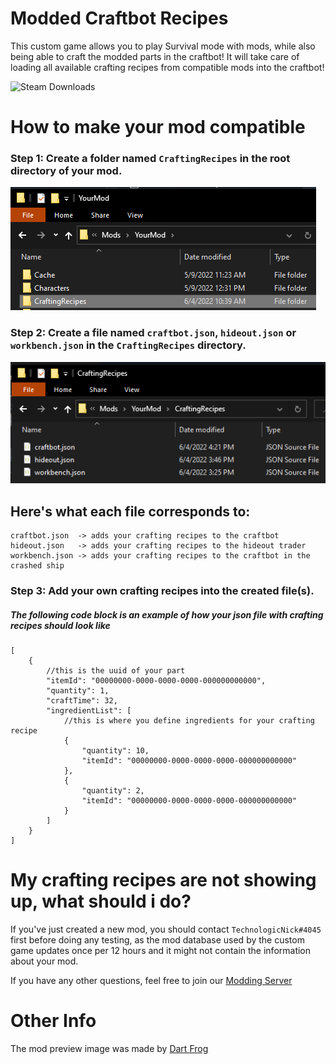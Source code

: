 # Modded Craftbot Recipes
 This custom game allows you to play Survival mode with mods, while also being able to craft the modded parts in the craftbot! It will take care of loading all available crafting recipes from compatible mods into the craftbot!

 ![Steam Downloads](https://img.shields.io/steam/downloads/2816900681)

# How to make your mod compatible
### Step 1: Create a folder named `CraftingRecipes` in the root directory of your mod.
![Guide1](https://github.com/QuestionableM/Modded-Craftbot-Recipes/blob/main/GuideImages/guide_image1.png)
### Step 2: Create a file named `craftbot.json`, `hideout.json` or `workbench.json` in the `CraftingRecipes` directory.
![Guide2](https://github.com/QuestionableM/Modded-Craftbot-Recipes/blob/main/GuideImages/guide_image2.png)

## Here's what each file corresponds to:
```
craftbot.json  -> adds your crafting recipes to the craftbot
hideout.json   -> adds your crafting recipes to the hideout trader
workbench.json -> adds your crafting recipes to the craftbot in the crashed ship
```

### Step 3: Add your own crafting recipes into the created file(s).
##### The following code block is an example of how your json file with crafting recipes should look like
```jsonc
[
	{
		//this is the uuid of your part
		"itemId": "00000000-0000-0000-0000-000000000000",
		"quantity": 1,
		"craftTime": 32,
		"ingredientList": [
			//this is where you define ingredients for your crafting recipe
			{
				"quantity": 10,
				"itemId": "00000000-0000-0000-0000-000000000000"
			},
			{
				"quantity": 2,
				"itemId": "00000000-0000-0000-0000-000000000000"
			}
		]
	}
]
```

# My crafting recipes are not showing up, what should i do?
If you've just created a new mod, you should contact `TechnologicNick#4045` first before doing any testing, as the mod database used by the custom game updates once per 12 hours and it might not contain the information about your mod.

If you have any other questions, feel free to join our [Modding Server](https://discord.gg/SVEFyus)

# Other Info
The mod preview image was made by [Dart Frog](https://steamcommunity.com/profiles/76561198318189561)
